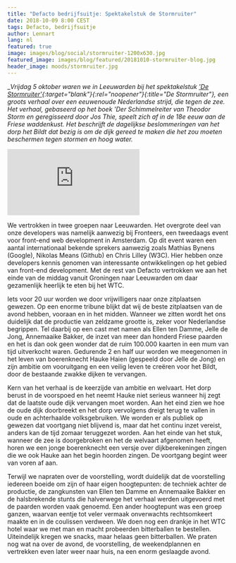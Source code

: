 ```yaml
---
title: "Defacto bedrijfsuitje: Spektakelstuk de Stormruiter"
date: 2018-10-09 8:00 CEST
tags: Defacto, bedrijfsuitje
author: Lennart
lang: nl
featured: true
image: images/blog/social/stormruiter-1200x630.jpg
featured_image: images/blog/featured/20181010-stormruiter-blog.jpg
header_image: moods/stormruiter.jpg
---
```


__Vrijdag 5 oktober waren we in Leeuwarden bij het spektakelstuk ['De Stormruiter'](https://www.destormruiter.nl/){:target="_blank"}{:rel="noopener"}{:title="De Stormruiter"}, een groots verhaal over een eeuwenoude Nederlandse strijd, die tegen de zee. Het verhaal, gebaseerd op het boek 'Der Schimmelreiter van Theodor Storm en geregisseerd door Jos Thie, speelt zich af in de 18e eeuw aan de Friese waddenkust. Het beschrijft de dagelijkse beslommeringen van het dorp het Bildt dat bezig is om de dijk gereed te maken die het zou moeten beschermen tegen stormen en hoog water.__

<iframe src="https://www.youtube-nocookie.com/embed/3dphQ6dECLU?rel=0&amp;showinfo=0&amp;cc_lang_pref=de&amp;cc_load_policy=1" frameborder="0" allowfullscreen></iframe>

We vertrokken in twee groepen naar Leeuwarden. Het overgrote deel van onze developers was namelijk aanwezig bij Fronteers, een tweedaags event voor front-end web development in Amsterdam. Op dit event waren een aantal internationaal bekende sprekers aanwezig zoals Mathias Bynens (Google), Nikolas Means (Github) en Chris Lilley (W3C). Hier hebben onze developers kennis genomen van interessante ontwikkelingen op het gebied van front-end development. Met de rest van Defacto vertrokken we aan het einde van de middag vanuit Groningen naar Leeuwarden om daar gezamenlijk heerlijk te eten bij het WTC.

Iets voor 20 uur worden we door vrijwilligers naar onze zitplaatsen gewezen. Op een enorme tribune blijkt dat wij de beste zitplaatsen van de avond hebben, vooraan en in het midden. Wanneer we zitten wordt het ons duidelijk dat de productie van zeldzame grootte is, zeker voor Nederlandse begrippen. Tel daarbij op een cast met namen als Ellen ten Damme, Jelle de Jong, Annemaaike Bakker, de inzet van meer dan honderd Friese paarden en het is dan ook geen wonder dat de ruim 100.000 kaarten in een mum van tijd uitverkocht waren. Gedurende 2 en half uur worden we meegenomen in het leven van boerenknecht Hauke Haien (gespeeld door Jelle de Jong) en zijn ambitie om vooruitgang en een veilig leven te creëren voor het Bildt, door de bestaande zwakke dijken te vervangen.

Kern van het verhaal is de keerzijde van ambitie en welvaart. Het dorp berust in de voorspoed en het neemt Hauke niet serieus wanneer hij zegt dat de laatste oude dijk vervangen moet worden. Aan het eind zien we hoe de oude dijk doorbreekt en het dorp vervolgens dreigt terug te vallen in oude en achterhaalde volksgebruiken. We worden er als publiek op gewezen dat voortgang niet blijvend is, maar dat het continu inzet vereist, anders kan de tijd zomaar teruggezet worden. Aan het einde van het stuk, wanneer de zee is doorgebroken en het de welvaart afgenomen heeft, horen we een jonge boerenknecht een versje over dijkberekeningen zingen die we ook Hauke aan het begin hoorden zingen. De voortgang begint weer van voren af aan.

Terwijl we napraten over de voorstelling, wordt duidelijk dat de voorstelling iedereen boeide om zijn of haar eigen hoogtepunten: de techniek achter de productie, de zangkunsten van Ellen ten Damme en Annemaaike Bakker en de halsbrekende stunts die halverwege het verhaal werden uitgevoerd met de paarden worden vaak genoemd. Een ander hoogtepunt was een groep ganzen, waarvan eentje tot veler vermaak onverwachts rechtsomkeert maakte en in de coulissen verdween. We doen nog een drankje in het WTC hotel waar we met man en macht probeerden bitterballen te bestellen. Uiteindelijk kregen we snacks, maar helaas geen bitterballen. We praten nog wat na over de avond, de voorstelling, de weekendplannen en vertrekken even later weer naar huis, na een enorm geslaagde avond.
